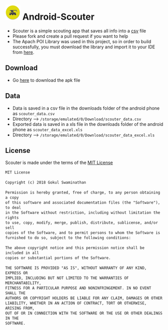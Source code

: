 #  ![Scouter](https://github.com/frc-emotion/Android-Scouter/blob/master/app/src/main/res/mipmap-mdpi/ic_launcher.png "Scouter") Android-Scouter

* Scouter is a simple scouting app that saves all info into a [csv](https://en.wikipedia.org/wiki/Comma-separated_values) file
* Please fork and create a pull request if you want to help
* The Apach POI Library was used in this project, so in order to build successfully, you must download the library and import it to your IDE from [here](https://poi.apache.org/download.html).

## Download
* Go [here](https://github.com/frc-emotion/Android-Scouter/releases) to download the apk file

## Data
* Data is saved in a csv file in the downloads folder of the android phone as `scouter_data.csv`
* Directory --> `/storage/emulated/0/Download/scouter_data.csv`
* Exported data is saved in a xls file in the downloads folder of the android phone as `scouter_data_excel.xls`
* Directory --> `/storage/emulated/0/Download/scouter_data_excel.xls`

## License
Scouter is made under the terms of the [MIT License](https://opensource.org/licenses/MIT)
```
MIT License

Copyright (c) 2018 Gokul Swaminathan

Permission is hereby granted, free of charge, to any person obtaining a copy
of this software and associated documentation files (the "Software"), to deal
in the Software without restriction, including without limitation the rights
to use, copy, modify, merge, publish, distribute, sublicense, and/or sell
copies of the Software, and to permit persons to whom the Software is
furnished to do so, subject to the following conditions:

The above copyright notice and this permission notice shall be included in all
copies or substantial portions of the Software.

THE SOFTWARE IS PROVIDED "AS IS", WITHOUT WARRANTY OF ANY KIND, EXPRESS OR
IMPLIED, INCLUDING BUT NOT LIMITED TO THE WARRANTIES OF MERCHANTABILITY,
FITNESS FOR A PARTICULAR PURPOSE AND NONINFRINGEMENT. IN NO EVENT SHALL THE
AUTHORS OR COPYRIGHT HOLDERS BE LIABLE FOR ANY CLAIM, DAMAGES OR OTHER
LIABILITY, WHETHER IN AN ACTION OF CONTRACT, TORT OR OTHERWISE, ARISING FROM,
OUT OF OR IN CONNECTION WITH THE SOFTWARE OR THE USE OR OTHER DEALINGS IN THE
SOFTWARE.
```

